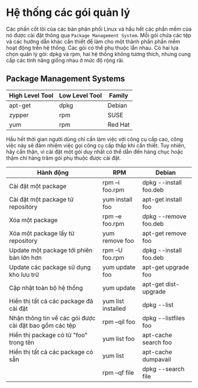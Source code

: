 # Hệ thống các gói quản lý

Các phần cốt lõi của các bản phân phối Linux và hầu hết các phần mềm của nó được cài đặt thông qua `Package Management System`. Mỗi gói chứa các tệp và các hướng dẫn khác cần thiết để làm cho một thành phần phần mềm hoạt động trên hệ thống. Các gói có thể phụ thuộc lẫn nhau. Có hai lựa chọn quản lý gói: dpkg và rpm, hai hệ thống không tương thích, nhưng cung cấp các tính năng giống nhau ở mức độ rộng rãi.

## Package Management Systems

|High Level Tool|Low Level Tool|Family|
|---|---|---|
|apt-get|dpkg|Debian|
|zypper|rpm|SUSE|
|yum|rpm|Red Hat|

Hầu hết thời gian người dùng chỉ cần làm việc với công cụ cấp cao, công việc này sẽ đảm nhiệm việc gọi công cụ cấp thấp khi cần thiết. Tuy nhiên, hãy cẩn thận, vì cài đặt một gói duy nhất có thể dẫn đến hàng chục hoặc thậm chí hàng trăm gói phụ thuộc được cài đặt.

|Hành động|RPM|Debian|
|---|---|---|
|Cài đặt một package|rpm –i foo.rpm|dpkg --install foo.deb|
|Cài đặt một package từ repository|yum install foo|apt-get install foo|
|Xóa một package|	rpm –e foo.rpm|dpkg --remove foo.deb|
|Xóa một package lấy từ repository|yum remove foo|apt-get remove foo|
|Update một package tới phiên bản lớn hơn|	rpm –U foo.rpm|dpkg --install foo.deb|
|Update các package sử dụng kho lưu trữ|yum update foo|apt-get upgrade foo|
|Cập nhật toàn bộ hệ thống|yum update|apt-get dist-upgrade|
|Hiển thị tất cả các package đã cài đặt|yum list installed|dpkg --list|
|Nhận thông tin về các gói được cài đặt bao gồm các tệp|rpm –qil foo|dpkg --listfiles foo|
|Hiển thị package có từ "foo" trong tên|yum list foo|apt-cache search foo|
|Hiển thị tất cả các package có sẵn|	yum list|apt-cache dumpavail|
| |	rpm –qf file|dpkg --search file|